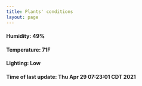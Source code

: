 ```yaml
---
title: Plants' conditions
layout: page
---
```



#### Humidity: 49%
#### Temperature: 71F
#### Lighting: Low
#### Time of last update: Thu Apr 29 07:23:01 CDT 2021
